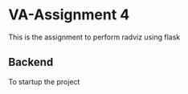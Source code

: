# VA-Assignment 4

This is the assignment to perform radviz using flask

## Backend
To startup the project
